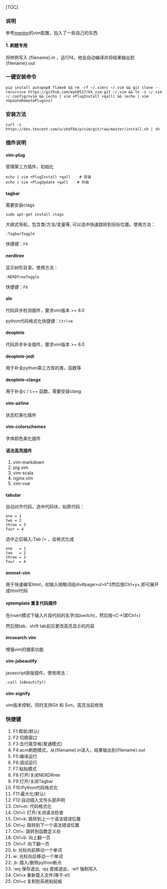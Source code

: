 [TOC]
### 说明
参考[mentor](https://git.coding.net/zkdfbb/vim.git)的vim配置，加入了一些自己的东西
#### 1. 刷题专用
将样例写入 {filename}.in ，运行f4，他会自动编译并将结果输出到 {filename}.out
### 一键安装命令
```
pip install autopep8 flake8 && rm -rf ~/.vimrc ~/.vim && git clone --recursive https://github.com/wyk0517/kk_vim.git ~/.vim && ln -s ~/.vim ~/.config/nvim && (echo | vim +PlugInstall +qall) && (echo | vim +UpdateRemotePlugins)
```
### 安装方法

```
curl -s https://dev.tencent.com/u/zkdfbb/p/vim/git/raw/master/install.sh | sh
```

### 插件说明

#### vim-plug

管理第三方插件，初始化

```
echo | vim +PlugInstall +qall    # 安装
echo | vim +PlugUpdate +qall    # 升级
```

#### tagbar

需要安装ctags

```
sudo apt-get install ctags
```

大纲式导航，包含类/方法/变量等, 可以选中快速跳转到目标位置。使用方法：

```
:TagbarToggle
```

快捷键：`F9`

#### nerdtree

显示树形目录。使用方法：

```
:NERDTreeToggle
```

快捷键：`F8`


#### ale

代码异步检测插件，要求vim版本 >= 8.0

python代码格式化快捷键：`Ctrl+m`

#### deoplete

代码异步补全插件，要求vim版本 >= 8.0

#### deoplete-jedi

用于补全python第三方库的类，函数等

#### deoplete-clangx

用于补全c / c++ 函数，需要安装clang

#### vim-airline

状态栏美化插件

#### vim-colorschemes

字体颜色美化插件

#### 语法高亮插件

1. vim-markdown
2. pig.vim
3. vim-scala
4. nginx.vim
5. vim-vue

#### tabular

自动对齐代码，选中代码块，如原代码：

```
one = 1
two = 2
three = 3
four = 4
```

选中之后输入:Tab /= ，会格式化成

```
one   = 1
two   = 2
three = 3
four  = 4
```

#### emmet-vim

用于快速编写html，如输入缩略词组div#page>ul>li*3然后按Ctrl+y+,即可展开成html代码

#### xptemplate 重复代码插件

在insert模式下输入片段代码的名字(如switch)，然后按<C-\>(即Ctrl+\)

然后按tab、shift tab前后更改高亮显示的内容

#### incsearch.vim

增强vim的搜索功能

#### vim-jsbeautify

javascript排版插件。使用用法：

```
:call JsBeautify()
```

#### vim-signify

vim版本控制，同时支持Git 和 Svn，高亮当前修改

### 快捷键

1. F1:帮助(默认)
2. F2:切换窗口
3. F3:去行尾空格(普通模式)
3. F4:acm刷题模式，从{filename}.in读入，结果输出到{filename}.out
4. F5:编译运行
6. F6:调试运行
7. F7:粘贴模式
8. F8:打开/关闭NERDRree
9. F9:打开/关闭Tagbar
10. F10:Python代码格式化
11. F11:最大化(默认)
12. F12:自动插入文件头部声明
13. Ctrl+m: 代码格式化
14. Ctrl+l: 打开/关闭语法检查
15. Ctrl+k: 跳转到上一个语法错误位置
14. Ctrl+j: 跳转到下一个语法错误位置
16. Ctrl+\: 跳转到函数定义处
17. Ctrl+b: 向上翻一页
18. Ctrl+f: 向下翻一页
19. b: 光标向前移动一个单词
20. w: 光标向后移动一个单词
21. ,b: 插入/删除python断点
22. :wq 保存退出, :qq 直接退出，:w!! 强制写入
23. Ctrl+x 重新载入文件(等于:e!)
24. Ctrl+c 复制到系统粘贴板
